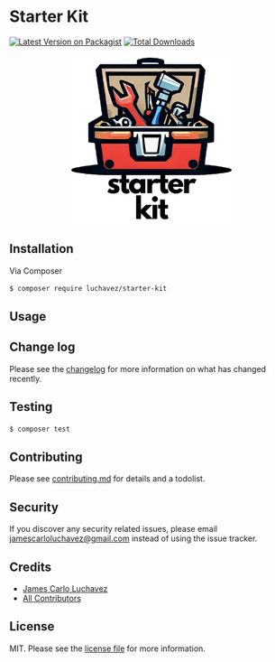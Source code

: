 # Starter Kit

[![Latest Version on Packagist][ico-version]][link-packagist]
[![Total Downloads][ico-downloads]][link-downloads]

<p align="center"><img src="./images/logo.png" width="300"/></p>

## Installation

Via Composer

``` bash
$ composer require luchavez/starter-kit
```

## Usage

## Change log

Please see the [changelog](changelog.md) for more information on what has changed recently.

## Testing

``` bash
$ composer test
```

## Contributing

Please see [contributing.md](contributing.md) for details and a todolist.

## Security

If you discover any security related issues, please email jamescarloluchavez@gmail.com instead of using the issue tracker.

## Credits

- [James Carlo Luchavez][link-author]
- [All Contributors][link-contributors]

## License

MIT. Please see the [license file](license.md) for more information.

[ico-version]: https://img.shields.io/packagist/v/luchavez/starter-kit.svg?style=flat-square
[ico-downloads]: https://img.shields.io/packagist/dt/luchavez/starter-kit.svg?style=flat-square

[link-packagist]: https://packagist.org/packages/luchavez/starter-kit
[link-downloads]: https://packagist.org/packages/luchavez/starter-kit
[link-author]: https://github.com/luchavez-technologies
[link-contributors]: ../../contributors
